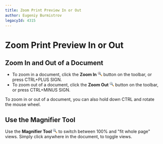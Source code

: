 ```yaml
---
title: Zoom Print Preview In or Out
author: Eugeniy Burmistrov
legacyId: 4315
---
```

# Zoom Print Preview In or Out
## Zoom In and Out of a Document
* To zoom in a document, click the **Zoom In** ![previewButtonZoomIn](../../../../images/img7268.png) button on the toolbar, or press CTRL+PLUS SIGN.
* To zoom out of a document, click the **Zoom Out** ![previewButtonZoomOut](../../../../images/img7269.png) button on the toolbar, or press CTRL+MINUS SIGN.

To zoom in or out of a document, you can also hold down CTRL and rotate the mouse wheel.

## Use the Magnifier Tool
Use the **Magnifier Tool** ![previewButtonMagnifier](../../../../images/img7265.png) to switch between 100% and "fit whole page" views. Simply click anywhere in the document, to toggle views.